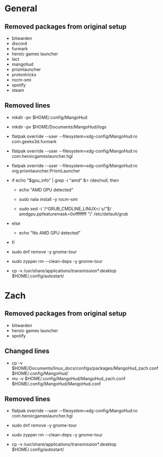 # General

## Removed packages from original setup

- bitwarden
- discord
- furmark
- heroic games launcher
- lact
- mangohud
- prismlauncher
- protontricks
- rocm-smi
- spotify
- steam

## Removed lines

- mkdir -pv $HOME/.config/MangoHud
- mkdir -pv $HOME/Documents/MangoHud/logs

- flatpak override --user --filesystem=xdg-config/MangoHud:ro com.geeks3d.furmark 
- flatpak override --user --filesystem=xdg-config/MangoHud:ro com.heroicgameslauncher.hgl
- flatpak override --user --filesystem=xdg-config/MangoHud:ro org.prismlauncher.PrismLauncher

- if echo "$gpu_info" | grep -i "amd" &> /dev/null; then
    - echo "AMD GPU detected"
    - sudo nala install -y rocm-smi
        
    - sudo sed -i '/^GRUB_CMDLINE_LINUX=/ s/"$/ amdgpu.ppfeaturemask=0xffffffff "/' /etc/default/grub
- else
    - echo "No AMD GPU detected"
- fi

- sudo dnf remove -y gnome-tour
- sudo zypper rm --clean-deps -y gnome-tour

- cp -v /usr/share/applications/transmission*.desktop $HOME/.config/autostart/

# Zach

## Removed packages from original setup

- bitwarden
- heroic games launcher
- spotify

## Changed lines

- cp -v $HOME/Documents/linux_docs/configs/packages/MangoHud_zach.conf $HOME/.config/MangoHud/
- mv -v $HOME/.config/MangoHud/MangoHud_zach.conf $HOME/.config/MangoHud/MangoHud.conf

## Removed lines

- flatpak override --user --filesystem=xdg-config/MangoHud:ro com.heroicgameslauncher.hgl

- sudo dnf remove -y gnome-tour
- sudo zypper rm --clean-deps -y gnome-tour

- cp -v /usr/share/applications/transmission*.desktop $HOME/.config/autostart/


